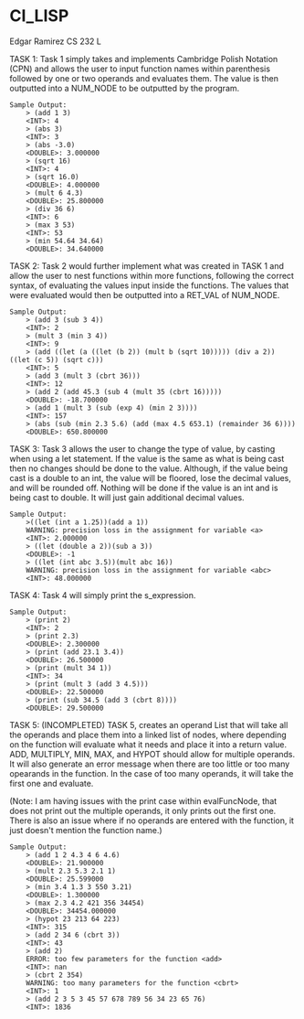 # CI_LISP
Edgar Ramirez
CS 232 L

TASK 1:
Task 1 simply takes and implements Cambridge Polish Notation (CPN) and allows the user to input function names within
parenthesis followed by one or two operands and evaluates them.
The value is then outputted into a NUM_NODE to be outputted by the program.

    Sample Output:
        > (add 1 3)
        <INT>: 4
        > (abs 3)
        <INT>: 3
        > (abs -3.0)
        <DOUBLE>: 3.000000
        > (sqrt 16)
        <INT>: 4
        > (sqrt 16.0)
        <DOUBLE>: 4.000000
        > (mult 6 4.3)
        <DOUBLE>: 25.800000
        > (div 36 6)
        <INT>: 6
        > (max 3 53)
        <INT>: 53
        > (min 54.64 34.64)
        <DOUBLE>: 34.640000

TASK 2:
Task 2 would further implement what was created in TASK 1 and allow the user to nest functions within more functions,
following the correct syntax, of evaluating the values input inside the functions. The values that were evaluated would
then be outputted into a RET_VAL of NUM_NODE.

    Sample Output:
        > (add 3 (sub 3 4))
        <INT>: 2
        > (mult 3 (min 3 4))
        <INT>: 9
        > (add ((let (a ((let (b 2)) (mult b (sqrt 10))))) (div a 2)) ((let (c 5)) (sqrt c)))
        <INT>: 5
        > (add 3 (mult 3 (cbrt 36)))
        <INT>: 12
        > (add 2 (add 45.3 (sub 4 (mult 35 (cbrt 16)))))
        <DOUBLE>: -18.700000
        > (add 1 (mult 3 (sub (exp 4) (min 2 3))))
        <INT>: 157
        > (abs (sub (min 2.3 5.6) (add (max 4.5 653.1) (remainder 36 6))))
        <DOUBLE>: 650.800000


TASK 3:
Task 3 allows the user to change the type of value, by casting when using a let statement. If the value is the same as
what is being cast then no changes should be done to the value. Although, if the value being cast is a double to an int,
the value will be floored, lose the decimal values, and will be rounded off. Nothing will be done if the value is an int
and is being cast to double. It will just gain additional decimal values.

    Sample Output:
        >((let (int a 1.25))(add a 1))
        WARNING: precision loss in the assignment for variable <a>
        <INT>: 2.000000
        > ((let (double a 2))(sub a 3))
        <DOUBLE>: -1
        > ((let (int abc 3.5))(mult abc 16))
        WARNING: precision loss in the assignment for variable <abc>
        <INT>: 48.000000

TASK 4:
Task 4 will simply print the s_expression.

    Sample Output:
        > (print 2)
        <INT>: 2
        > (print 2.3)
        <DOUBLE>: 2.300000
        > (print (add 23.1 3.4))
        <DOUBLE>: 26.500000
        > (print (mult 34 1))
        <INT>: 34
        > (print (mult 3 (add 3 4.5)))
        <DOUBLE>: 22.500000
        > (print (sub 34.5 (add 3 (cbrt 8))))
        <DOUBLE>: 29.500000

TASK 5: (INCOMPLETED)
TASK 5, creates an operand List that will take all the operands and place them into a linked list of nodes, where depending
on the function will evaluate what it needs and place it into a return value. ADD, MULTIPLY, MIN, MAX, and HYPOT should
allow for multiple operands. It will also generate an error message when there are too little or too many opearands in the
function. In the case of too many operands, it will take the first one and evaluate.

(Note: I am having issues with the print case within evalFuncNode, that does not print out the multiple operands, it only
prints out the first one.
There is also an issue where if no operands are entered with the function, it just doesn't mention the function name.)

    Sample Output:
        > (add 1 2 4.3 4 6 4.6)
        <DOUBLE>: 21.900000
        > (mult 2.3 5.3 2.1 1)
        <DOUBLE>: 25.599000
        > (min 3.4 1.3 3 550 3.21)
        <DOUBLE>: 1.300000
        > (max 2.3 4.2 421 356 34454)
        <DOUBLE>: 34454.000000
        > (hypot 23 213 64 223)
        <INT>: 315
        > (add 2 34 6 (cbrt 3))
        <INT>: 43
        > (add 2)
        ERROR: too few parameters for the function <add>
        <INT>: nan
        > (cbrt 2 354)
        WARNING: too many parameters for the function <cbrt>
        <INT>: 1
        > (add 2 3 5 3 45 57 678 789 56 34 23 65 76)
        <INT>: 1836

